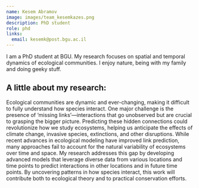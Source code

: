 ```yaml
---
name: Kesem Abramov
image: images/team_kesemkazes.png
description: PhD student
role: phd
links:
  email: kesemk@post.bgu.ac.il
---
```


I am a PhD student at BGU.  My research focuses on spatial and temporal dynamics of ecological communities. I enjoy nature, being with my family and doing geeky stuff.

## A little about my research:
Ecological communities are dynamic and ever-changing, making it difficult to fully understand how species interact. One major challenge is the presence of ‘missing links’—interactions that go unobserved but are crucial to grasping the bigger picture. Predicting these hidden connections could revolutionize how we study ecosystems, helping us anticipate the effects of climate change, invasive species, extinctions, and other disruptions. While recent advances in ecological modeling have improved link prediction, many approaches fail to account for the natural variability of ecosystems over time and space. My research addresses this gap by developing advanced models that leverage diverse data from various locations and time points to predict interactions in other locations and in future time points. By uncovering patterns in how species interact, this work will contribute both to ecological theory and to practical conservation efforts.
